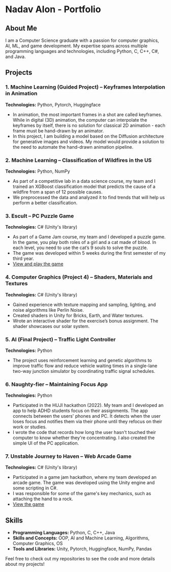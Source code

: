 # Nadav Alon - Portfolio

## About Me
I am a Computer Science graduate with a passion for computer graphics, AI, ML, and game development. My expertise spans across multiple programming languages and technologies, including Python, C, C++, C#, and Java.

## Projects

### 1. Machine Learning (Guided Project) – Keyframes Interpolation in Animation
**Technologies:** Python, Pytorch, Huggingface

- In animation, the most important frames in a shot are called keyframes. While in digital (3D) animation, the computer can interpolate the keyframes by itself, there is no solution for classical 2D animation - each frame must be hand-drawn by an animator.
- In this project, I am building a model based on the Diffusion architecture for generative images and videos. My model would provide a solution to the need to automate the hand-drawn animation pipeline.

### 2. Machine Learning – Classification of Wildfires in the US
**Technologies:** Python, NumPy

- As part of a competitive lab in a data science course, my team and I trained an XGBoost classification model that predicts the cause of a wildfire from a span of 12 possible causes.
- We preprocessed the data and analyzed it to find trends that will help us perform a better classification.

### 3. Escult – PC Puzzle Game
**Technologies:** C# (Unity's library)

- As part of a Game Jam course, my team and I developed a puzzle game. In the game, you play both roles of a girl and a cat made of blood. In each level, you need to use the cat’s 9 souls to solve the puzzle.
- The game was developed within 5 weeks during the first semester of my third year.
- [View and play the game](#)

### 4. Computer Graphics (Project 4) – Shaders, Materials and Textures
**Technologies:** C# (Unity's library)

- Gained experience with texture mapping and sampling, lighting, and noise algorithms like Perlin Noise.
- Created shaders in Unity for Bricks, Earth, and Water textures.
- Wrote an interactive shader for the exercise’s bonus assignment. The shader showcases our solar system.

### 5. AI (Final Project) – Traffic Light Controller
**Technologies:** Python

- The project uses reinforcement learning and genetic algorithms to improve traffic flow and reduce vehicle waiting times in a single-lane two-way junction simulator by coordinating traffic signal schedules.

### 6. Naughty-fier – Maintaining Focus App
**Technologies:** Python

- Participated in the HUJI hackathon (2022). My team and I developed an app to help ADHD students focus on their assignments. The app connects between the users' phones and PC. It detects when the user loses focus and notifies them via their phone until they refocus on their work or studies.
- I wrote the code that records how long the user hasn't touched their computer to know whether they're concentrating. I also created the simple UI of the PC application.

### 7. Unstable Journey to Haven – Web Arcade Game
**Technologies:** C# (Unity's library)

- Participated in a game jam hackathon, where my team developed an arcade game. The game was developed using the Unity engine and some scripting in C#.
- I was responsible for some of the game's key mechanics, such as attaching the hand to a rock.
- [View the game](#)

## Skills
- **Programming Languages:** Python, C, C++, Java
- **Skills and Concepts:** OOP, AI and Machine Learning, Algorithms, Computer Graphics, OS
- **Tools and Libraries:** Unity, Pytorch, Huggingface, NumPy, Pandas

Feel free to check out my repositories to see the code and more details about my projects!
